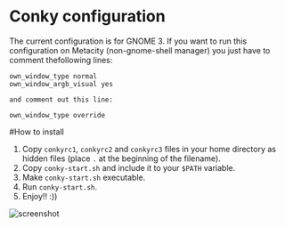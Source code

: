 Conky configuration
===================

The current configuration is for GNOME 3. If you want to run this configuration on Metacity (non-gnome-shell manager) you just have to comment thefollowing lines:

```
own_window_type normal
own_window_argb_visual yes

and comment out this line:

own_window_type override
```

#How to install
1. Copy ```conkyrc1```, ```conkyrc2``` and ```conkyrc3``` files in your home directory as hidden files (place ```.``` at the beginning of the filename).
2. Copy ```conky-start.sh``` and include it to your ```$PATH``` variable.
3. Make ```conky-start.sh``` executable. 
4. Run ```conky-start.sh```.
5. Enjoy!! :))

![screenshot](https://raw.github.com/kaleksandrov/dot-files/master/conky/screenshot.png)

